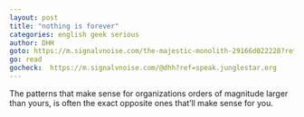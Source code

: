 ```yaml
---
layout: post
title: "nothing is forever"
categories: english geek serious
author: DHH
goto: https://m.signalvnoise.com/the-majestic-monolith-29166d022228?ref=speak.junglestar.org
go: read
gocheck:  https://m.signalvnoise.com/@dhh?ref=speak.junglestar.org
---
```

The patterns that make sense for organizations orders of magnitude larger than yours, is often the exact opposite ones that’ll make sense for you.
